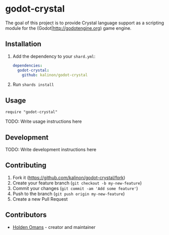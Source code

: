 # godot-crystal

The goal of this project is to provide Crystal language support as a scripting
module for the (Godot|http://godotengine.org) game engine.

## Installation

1. Add the dependency to your `shard.yml`:

   ```yaml
   dependencies:
     godot-crystal:
       github: kalinon/godot-crystal
   ```

2. Run `shards install`

## Usage

```crystal
require "godot-crystal"
```

TODO: Write usage instructions here

## Development

TODO: Write development instructions here

## Contributing

1. Fork it (<https://github.com/kalinon/godot-crystal/fork>)
2. Create your feature branch (`git checkout -b my-new-feature`)
3. Commit your changes (`git commit -am 'Add some feature'`)
4. Push to the branch (`git push origin my-new-feature`)
5. Create a new Pull Request

## Contributors

- [Holden Omans](https://github.com/kalinon) - creator and maintainer
